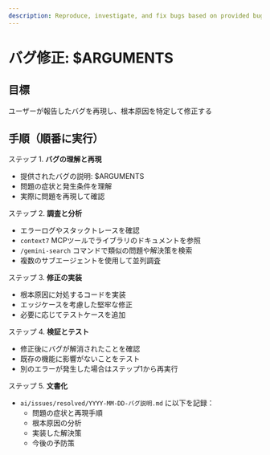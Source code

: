 ```yaml
---
description: Reproduce, investigate, and fix bugs based on provided bug reports, then document the solution
---
```


# バグ修正: $ARGUMENTS

## 目標

ユーザーが報告したバグを再現し、根本原因を特定して修正する

## 手順（順番に実行）

ステップ 1. **バグの理解と再現**
- 提供されたバグの説明: $ARGUMENTS
- 問題の症状と発生条件を理解
- 実際に問題を再現して確認

ステップ 2. **調査と分析**
- エラーログやスタックトレースを確認
- `context7` MCPツールでライブラリのドキュメントを参照
- `/gemini-search` コマンドで類似の問題や解決策を検索
- 複数のサブエージェントを使用して並列調査

ステップ 3. **修正の実装**
- 根本原因に対処するコードを実装
- エッジケースを考慮した堅牢な修正
- 必要に応じてテストケースを追加

ステップ 4. **検証とテスト**
- 修正後にバグが解消されたことを確認
- 既存の機能に影響がないことをテスト
- 別のエラーが発生した場合はステップ1から再実行

ステップ 5. **文書化**
- `ai/issues/resolved/YYYY-MM-DD-バグ説明.md` に以下を記録：
  - 問題の症状と再現手順
  - 根本原因の分析
  - 実装した解決策
  - 今後の予防策